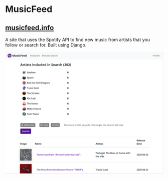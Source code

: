 # MusicFeed
## [musicfeed.info](https://musicfeed.info)

A site that uses the Spotify API to find new music from artists that you follow or search for. Built using Django.

![MusicFeed Preview](/assets/preview.png)
